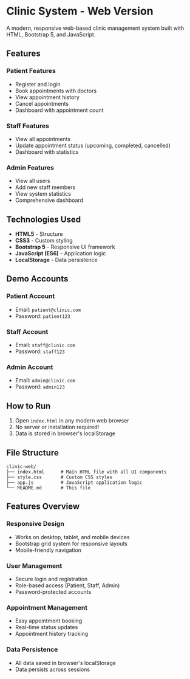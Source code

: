 # Clinic System - Web Version

A modern, responsive web-based clinic management system built with HTML, Bootstrap 5, and JavaScript.

## Features

### Patient Features
- Register and login
- Book appointments with doctors
- View appointment history
- Cancel appointments
- Dashboard with appointment count

### Staff Features
- View all appointments
- Update appointment status (upcoming, completed, cancelled)
- Dashboard with statistics

### Admin Features
- View all users
- Add new staff members
- View system statistics
- Comprehensive dashboard

## Technologies Used

- **HTML5** - Structure
- **CSS3** - Custom styling
- **Bootstrap 5** - Responsive UI framework
- **JavaScript (ES6)** - Application logic
- **LocalStorage** - Data persistence

## Demo Accounts

### Patient Account
- Email: `patient@clinic.com`
- Password: `patient123`

### Staff Account
- Email: `staff@clinic.com`
- Password: `staff123`

### Admin Account
- Email: `admin@clinic.com`
- Password: `admin123`

## How to Run

1. Open `index.html` in any modern web browser
2. No server or installation required!
3. Data is stored in browser's localStorage

## File Structure

```
clinic-web/
├── index.html      # Main HTML file with all UI components
├── style.css       # Custom CSS styles
├── app.js          # JavaScript application logic
└── README.md       # This file
```

## Features Overview

### Responsive Design
- Works on desktop, tablet, and mobile devices
- Bootstrap grid system for responsive layouts
- Mobile-friendly navigation

### User Management
- Secure login and registration
- Role-based access (Patient, Staff, Admin)
- Password-protected accounts

### Appointment Management
- Easy appointment booking
- Real-time status updates
- Appointment history tracking

### Data Persistence
- All data saved in browser's localStorage
- Data persists across sessions

